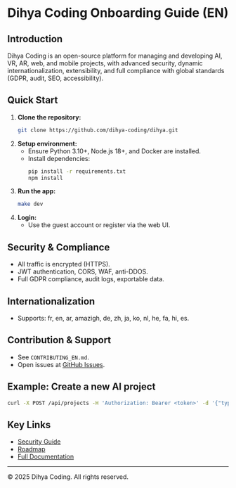 # Dihya Coding Onboarding Guide (EN)

## Introduction
Dihya Coding is an open-source platform for managing and developing AI, VR, AR, web, and mobile projects, with advanced security, dynamic internationalization, extensibility, and full compliance with global standards (GDPR, audit, SEO, accessibility).

## Quick Start
1. **Clone the repository:**
   ```bash
   git clone https://github.com/dihya-coding/dihya.git
   ```
2. **Setup environment:**
   - Ensure Python 3.10+, Node.js 18+, and Docker are installed.
   - Install dependencies:
     ```bash
     pip install -r requirements.txt
     npm install
     ```
3. **Run the app:**
   ```bash
   make dev
   ```
4. **Login:**
   - Use the guest account or register via the web UI.

## Security & Compliance
- All traffic is encrypted (HTTPS).
- JWT authentication, CORS, WAF, anti-DDOS.
- Full GDPR compliance, audit logs, exportable data.

## Internationalization
- Supports: fr, en, ar, amazigh, de, zh, ja, ko, nl, he, fa, hi, es.

## Contribution & Support
- See `CONTRIBUTING_EN.md`.
- Open issues at [GitHub Issues](https://github.com/dihya-coding/dihya/issues).

## Example: Create a new AI project
```bash
curl -X POST /api/projects -H 'Authorization: Bearer <token>' -d '{"type": "ai"}'
```

## Key Links
- [Security Guide](./securite_GUIDE_EN.md)
- [Roadmap](./ROADMAP_EN.md)
- [Full Documentation](./README_EN.md)

---
© 2025 Dihya Coding. All rights reserved.
